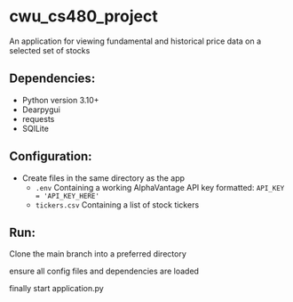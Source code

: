# cwu_cs480_project

An application for viewing fundamental and historical price data
on a selected set of stocks 

## Dependencies:

* Python version 3.10+
* Dearpygui
* requests
* SQlLite


## Configuration:
* Create files in the same directory as the app
  * <code>.env</code> Containing a working AlphaVantage API key formatted: <code>API_KEY = 'API_KEY_HERE'</code>
  * <code>tickers.csv</code> Containing a list of stock tickers
  
## Run: 

Clone the main branch into a preferred directory


ensure all config files and dependencies are loaded


finally start application.py

